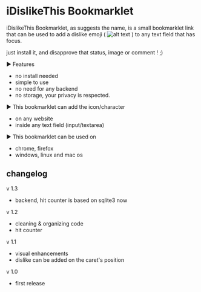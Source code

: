 iDislikeThis Bookmarklet
========================

iDislikeThis Bookmarklet, as suggests the name, is a small bookmarklet link that can be used to add a dislike emoji
( ![alt text](http://idislike.hatemzidi.com/images/dislike-symbol.png) ) to any text field that has focus.

just install it, and disapprove that status, image or comment ! ;)

► Features
  +  no install needed
  +  simple to use
  +  no need for any backend
  +  no storage, your privacy is respected.



► This bookmarklet can add the icon/character
  +  on any website
  +  inside any text field (input/textarea)

► This bookmarklet can be used on
  +  chrome, firefox
  +  windows, linux and mac os


changelog
---------
v 1.3
+ backend, hit counter is based on sqlite3 now

v 1.2
+ cleaning & organizing code
+ hit counter

v 1.1
+ visual enhancements
+ dislike can be added on the caret's position

v 1.0
+ first release
